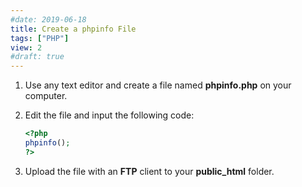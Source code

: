 ```yaml
---
#date: 2019-06-18
title: Create a phpinfo File
tags: ["PHP"]
view: 2
#draft: true
---
```

1. Use any text editor and create a file named **phpinfo.php** on your computer.

2. Edit the file and input the following code:

   ```php
   <?php
   phpinfo();
   ?>
   ```

3. Upload the file with an **FTP** client to your **public_html** folder.